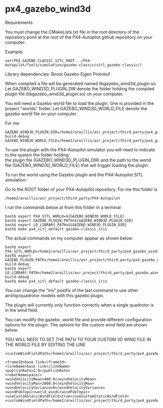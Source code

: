 # px4_gazebo_wind3d

Requirements

You must change the CMakeLists.txt file in the root directory of the repository point at the root of the PX4-Autopilot github repository on your computer:

Example:

```
set(PX4_GAZEBO_CLASSIC_SITL_ROOT ../PX4-Autopilot/Tools/simulation/gazebo-classic/sitl_gazebo-classic/)
```

Library dependencies:
Boost
Gazebo
Eigen
Protobuf

When compiled a file will be generated named libgazebo_wind3d_plugin.so
Let GAZEBO_WIND3D_PLUGIN_DIR denote the folder holding the compiled plugin file (libgazebo_wind3d_plugin.so) on your computer.

You will need a Gazebo world file to load the plugin. One is provided in the project "worlds" folder. 
Let GAZEBO_WIND3D_WORLD_FILE denote the gazebo world file on your computer.

For me:

```
GAZEBO_WIND3D_PLUGIN_DIR=/home2/arwillis/asr_project/third_party/px4_gazebo_wind3d/cmake-build-debug
GAZEBO_WIND3D_WORLD_FILE=/home2/arwillis/asr_project/third_party/px4_gazebo_wind3d/worlds/windy_test.world
```

To use the plugin with the PX4-Autopilot simulator you will need to indicate to the system the folder holding  
the plugin file (GAZEBO_WIND3D_PLUGIN_DIR) and the path to the world file (GAZEBO_WIND3D_WORLD_FILE)
that will trigger loading the plugin.

To run the world using the Gazebo plugin and the PX4-Autopilot SITL simulation:

Go to the ROOT folder of your PX4-Autopilot repository. For me this folder is

```
/home2/arwillis/asr_project/third_party/PX4-Autopilot
```
I run the commands below at from this folder in a terminal:

```
bash$ export PX4_SITL_WORLD=${GAZEBO_WIND3D_WORLD_FILE}
bash$ export GAZEBO_PLUGIN_PATH=${GAZEBO_WIND3D_PLUGIN_DIR}
bash$ export LD_LIBRARY_PATH=${GAZEBO_WIND3D_PLUGIN_DIR}
bash$ make px4_sitl_default gazebo-classic_iris
```

The actual commands on my computer appear as shown below:
```
bash$ export PX4_SITL_WORLD=/home2/arwillis/asr_project/third_party/px4_gazebo_wind3d/worlds/windy_test.world
bash$ export GAZEBO_PLUGIN_PATH=/home2/arwillis/asr_project/third_party/px4_gazebo_wind3d/cmake-build-debug
bash$ export LD_LIBRARY_PATH=/home2/arwillis/asr_project/third_party/px4_gazebo_wind3d/cmake-build-debug
bash$ make px4_sitl_default gazebo-classic_iris
```

You can change the "iris" postfix of the last command to use other airship/quadrotor models with this gazebo plugin.

The plugin will currently only function correctly when a single quadrotor is in the wind field.

You can modify the gazebo .world file and provide different configuration options for the plugin. The options for the custom
wind field are shown below:

YOU WILL NEED TO SET THE PATH TO YOUR CUSTOM 3D WIND FILE IN THE WORLD FILE BY EDITING THE LINE

```
<customWindFieldPath>/home2/arwillis/asr_project/third_party/px4_gazebo_wind3d/datasets/openfoam_dataset_0.csv</customWindFieldPath>
```

```
<frameId>base_link</frameId>
<linkName>base_link</linkName>
<publishRate>2.0</publishRate>
<robotNamespace/>
<windVelocityMean>400.0</windVelocityMean>
<windVelocityMax>2000.0</windVelocityMax>
<windVelocityVariance>0</windVelocityVariance>
<windPubTopic>world_wind</windPubTopic>
<useCustomStaticWindField>true</useCustomStaticWindField>
<customWindFieldPath>/home2/arwillis/asr_project/third_party/px4_gazebo_wind3d/datasets/openfoam_dataset_0.csv</customWindFieldPath>
```